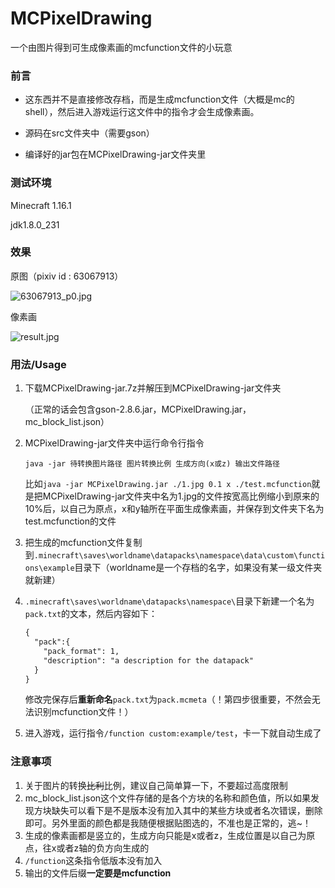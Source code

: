 # MCPixelDrawing
一个由图片得到可生成像素画的mcfunction文件的小玩意

### 前言

* 这东西并不是直接修改存档，而是生成mcfunction文件（大概是mc的shell），然后进入游戏运行这文件中的指令才会生成像素画。

* 源码在src文件夹中（需要gson）
* 编译好的jar包在MCPixelDrawing-jar文件夹里

### 测试环境

Minecraft 1.16.1

jdk1.8.0_231

### 效果

原图（pixiv id : 63067913）

![63067913_p0.jpg](https://i.loli.net/2020/07/19/uoE8PD93mGsN7Sz.jpg)

像素画

![result.jpg](https://i.loli.net/2020/07/19/QrV7TMDqJuiOaLU.jpg)

### 用法/Usage

1. 下载MCPixelDrawing-jar.7z并解压到MCPixelDrawing-jar文件夹

   （正常的话会包含gson-2.8.6.jar，MCPixelDrawing.jar，mc_block_list.json）

2. MCPixelDrawing-jar文件夹中运行命令行指令

   `java -jar 待转换图片路径 图片转换比例 生成方向(x或z) 输出文件路径`

   比如`java -jar MCPixelDrawing.jar ./1.jpg 0.1 x ./test.mcfunction`就是把MCPixelDrawing-jar文件夹中名为1.jpg的文件按宽高比例缩小到原来的10%后，以自己为原点，x和y轴所在平面生成像素画，并保存到文件夹下名为test.mcfunction的文件

3. 把生成的mcfunction文件复制到`.minecraft\saves\worldname\datapacks\namespace\data\custom\functions\example`目录下（worldname是一个存档的名字，如果没有某一级文件夹就新建）

4. `.minecraft\saves\worldname\datapacks\namespace\`目录下新建一个名为`pack.txt`的文本，然后内容如下：

   ```txt
   {
     "pack":{
       "pack_format": 1,
       "description": "a description for the datapack"
     }
   }
   ```

   修改完保存后**重新命名**`pack.txt`为`pack.mcmeta`（！第四步很重要，不然会无法识别mcfunction文件！）

5. 进入游戏，运行指令`/function custom:example/test`，卡一下就自动生成了

### 注意事项

1. 关于图片的转换~~比利~~比例，建议自己简单算一下，不要超过高度限制
2. mc_block_list.json这个文件存储的是各个方块的名称和颜色值，所以如果发现方块缺失可以看下是不是版本没有加入其中的某些方块或者名次错误，删除即可。另外里面的颜色都是我随便根据贴图选的，不准也是正常的，逃~！
3. 生成的像素画都是竖立的，生成方向只能是x或者z，生成位置是以自己为原点，往x或者z轴的负方向生成的
4. `/function`这条指令低版本没有加入
5. 输出的文件后缀**一定要是mcfunction**